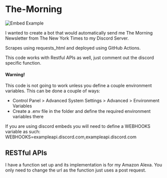 # The-Morning

![Embed Example](https://github.com/ibrahimmudassar/The-Morning/assets/22484328/67dca18f-7c29-4f53-96b1-b3cc037953b1) <br />

I wanted to create a bot that would automatically send me The Morning Newsletter from The New York Times to my Discord Server.

Scrapes using requests_html and deployed using GitHub Actions.

This code works with Restful APIs as well, just comment out the discord specific function.

#### Warning!
This code is not going to work unless you define a couple environment variables. This can be done a couple of ways:

- Control Panel > Advanced System Settings > Advanced > Environment Variables
- Create a .env file in the folder and define the required environment variables there  

If you are using discord embeds you will need to define a WEBHOOKS variable as such:
WEBHOOKS=exampleapi.discord.com,exampleapi.discord.com

## RESTful APIs

I have a function set up and its implementation is for my Amazon Alexa. You only need to change the url as the function just uses a post request.
